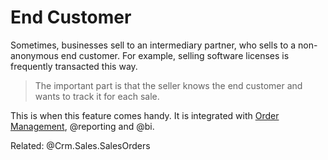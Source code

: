 # End Customer

Sometimes, businesses sell to an intermediary partner, who sells to a non-anonymous end customer.
For example, selling software licenses is frequently transacted this way.

> The important part is that the seller knows the end customer and wants to track it for each sale.

This is when this feature comes handy.
It is integrated with [Order Management](sales.md), @reporting and @bi.

Related: @Crm.Sales.SalesOrders
